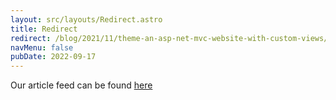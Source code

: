 ```yaml
---
layout: src/layouts/Redirect.astro
title: Redirect
redirect: /blog/2021/11/theme-an-asp-net-mvc-website-with-custom-views/
navMenu: false
pubDate: 2022-09-17
---
```

<div>
Our article feed can be found <a href="/blog/2021/11/theme-an-asp-net-mvc-website-with-custom-views/">here</a>
</div>
